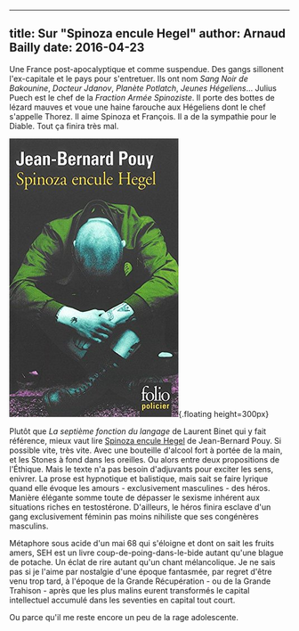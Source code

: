 ------------
title: Sur "Spinoza encule Hegel"
author: Arnaud Bailly
date: 2016-04-23
------------

Une France post-apocalyptique et comme suspendue. Des gangs sillonent l'ex-capitale et le pays pour s'entretuer. Ils ont nom *Sang Noir de Bakounine*, *Docteur Jdanov*, *Planète Potlatch*, *Jeunes Hégeliens*... Julius Puech est le chef de la *Fraction Armée Spinoziste*. Il porte des bottes de lézard mauves et voue une haine farouche aux Hégeliens dont le chef s'appelle Thorez. Il aime Spinoza et François. Il a de la sympathie pour le Diable. Tout ça finira très mal.

![](/images/spinoza-encule-hegel.jpg){.floating height=300px} 

Plutôt que *La septième fonction du langage* de Laurent Binet qui y fait référence, mieux vaut lire [Spinoza encule Hegel](https://fr.wikipedia.org/wiki/Spinoza_encule_Hegel) de Jean-Bernard Pouy. Si possible vite, très vite. Avec une bouteille d'alcool fort à portée de la main, et les Stones à fond dans les oreilles. Ou alors entre deux propositions de l'Éthique. Mais le texte n'a pas besoin d'adjuvants pour exciter les sens, enivrer. La prose est hypnotique et balistique, mais sait se faire lyrique quand elle évoque les amours - exclusivement masculines - des héros. Manière élégante somme toute de dépasser le sexisme inhérent aux situations riches en testostérone. D'ailleurs, le héros finira esclave d'un gang exclusivement féminin pas moins nihiliste que ses congénères masculins.

Métaphore sous acide d'un mai 68 qui s'éloigne et dont on sait les fruits amers, SEH est un livre coup-de-poing-dans-le-bide autant qu'une blague de potache. Un éclat de rire autant qu'un chant mélancolique. Je ne sais pas si je l'aime par nostalgie d'une époque fantasmée, par regret d'être venu trop tard, à l'époque de la Grande Récupération - ou de la Grande Trahison - après que les plus malins eurent transformés le capital intellectuel accumulé dans les seventies en capital tout court.

Ou parce qu'il me reste encore un peu de la rage adolescente.
